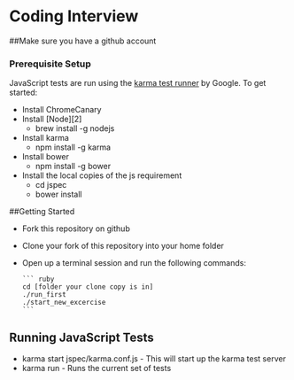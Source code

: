# Coding Interview

##Make sure you have a github account


### Prerequisite Setup

JavaScript tests are run using the [karma test runner][1] by
Google. To get started:

* Install ChromeCanary
* Install [Node][2]
  - brew install -g nodejs
* Install karma
  - npm install -g karma
* Install bower
  - npm install -g bower
* Install the local copies of the js requirement
  - cd jspec
  - bower install

##Getting Started

* Fork this repository on github
* Clone your fork of this repository into your home folder
* Open up a terminal session and run the following commands:

      ``` ruby
      cd [folder your clone copy is in]
      ./run_first
      ./start_new_excercise
      ```

## Running JavaScript Tests

* karma start jspec/karma.conf.js - This will start up the karma test server
* karma run - Runs the current set of tests

[1]:http://karma-runner.github.com/ 
